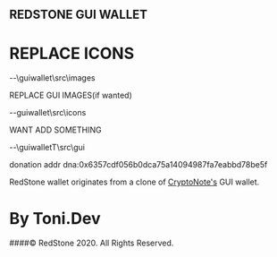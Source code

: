 ## REDSTONE GUI WALLET


# REPLACE ICONS

--\guiwallet\src\images

REPLACE GUI IMAGES(if wanted)

--guiwallet\src\icons

WANT ADD SOMETHING 

--\guiwalletT\src\gui

donation addr dna:0x6357cdf056b0dca75a14094987fa7eabbd78be5f






RedStone wallet originates from a clone of [CryptoNote's](https://cryptonote.org) GUI wallet.


# By Toni.Dev
####© RedStone 2020. All Rights Reserved.
